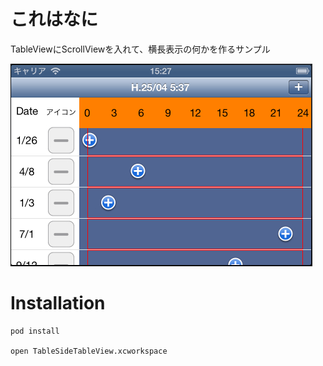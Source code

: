 # これはなに


TableViewにScrollViewを入れて、横長表示の何かを作るサンプル


![screenshot.jpg](images/screenshot.jpg)

# Installation

``` sh
pod install
```

``open TableSideTableView.xcworkspace``